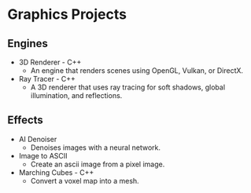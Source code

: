 # Graphics Projects

## Engines
- 3D Renderer - C++
  - An engine that renders scenes using OpenGL, Vulkan, or DirectX.
- Ray Tracer - C++
  - A 3D renderer that uses ray tracing for soft shadows, global illumination, and reflections.
  
 ## Effects
- AI Denoiser
  - Denoises images with a neural network.
- Image to ASCII
  - Create an ascii image from a pixel image.
- Marching Cubes - C++
  - Convert a voxel map into a mesh.
